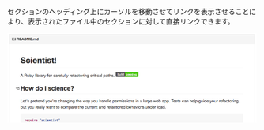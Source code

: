 セクションのヘッディング上にカーソルを移動させてリンクを表示させることにより、表示されたファイル中のセクションに対して直接リンクできます。

![github/scientistリポジトリのREADMEファイル内のセクションリンク](/assets/images/help/repository/readme-links.png)

